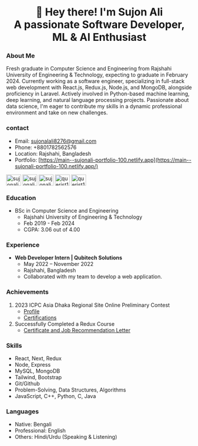 <h1 align="center">👋 Hey there! I'm Sujon Ali </br>A passionate Software Developer, ML & AI Enthusiast </h1>

### About Me
Fresh graduate in Computer Science and Engineering from Rajshahi University of Engineering & Technology, expecting to graduate in February 2024. Currently working as a software engineer, specializing in full-stack web development with React.js, Redux.js, Node.js, and MongoDB, alongside proficiency in Laravel. Actively involved in Python-based machine learning, deep learning, and natural language processing projects. Passionate about data science, I'm eager to contribute my skills in a dynamic professional environment and take on new challenges.

### contact
- Email: sujonalali8276@gmail.com
- Phone: +8801782562576
- Location: Rajshahi, Bangladesh
- Portfolio: [https://main--sujonali-portfolio-100.netlify.app](https://main--sujonali-portfolio-100.netlify.app/)

<p align="left">
<a href="https://linkedin.com/in/sujonali386" target="blank"><img align="center" src="https://raw.githubusercontent.com/rahuldkjain/github-profile-readme-generator/master/src/images/icons/Social/linked-in-alt.svg" alt="sujonali386" height="30" width="40" /></a> 
<a href="https://kaggle.com/sujonali" target="blank"><img align="center" src="https://raw.githubusercontent.com/rahuldkjain/github-profile-readme-generator/master/src/images/icons/Social/kaggle.svg" alt="sujonali" height="30" width="40" /></a>
<a href="https://fb.com/sujonali386" target="blank"><img align="center" src="https://raw.githubusercontent.com/rahuldkjain/github-profile-readme-generator/master/src/images/icons/Social/facebook.svg" alt="sujonali386" height="30" width="40" /></a>
<a href="https://www.codechef.com/users/querist100" target="blank"><img align="center" src="https://cdn.jsdelivr.net/npm/simple-icons@3.1.0/icons/codechef.svg" alt="querist100" height="30" width="40" /></a>
<a href="https://codeforces.com/profile/querist100" target="blank"><img align="center" src="https://raw.githubusercontent.com/rahuldkjain/github-profile-readme-generator/master/src/images/icons/Social/codeforces.svg" alt="querist100" height="30" width="40" /></a>
<!--
<a href="https://www.hackerearth.com/sujon.cse100" target="blank"><img align="center" src="https://raw.githubusercontent.com/rahuldkjain/github-profile-readme-generator/master/src/images/icons/Social/hackerearth.svg" alt="sujon.cse100" height="30" width="40" /></a>
-->
</p>

### Education
- BSc in Computer Science and Engineering
  - Rajshahi University of Engineering & Technology
  - Feb 2019 - Feb 2024
  - CGPA: 3.06 out of 4.00
 
### Experience
- **Web Developer Intern | Qubitech Solutions**
  - May 2022 – November 2022
  - Rajshahi, Bangladesh
  - Collaborated with my team to develop a web application.

### Achievements
1. 2023 ICPC Asia Dhaka Regional Site Online Preliminary Contest
   - [Profile](https://icpc.global/ICPCID/C5URH1KZ5BY3)
   - [Certifications](https://drive.google.com/drive/folders/1OpHKzMBisvEEdTJJ3L_XKmVuHSfUVaDq?usp=drive_link)
2. Successfully Completed a Redux Course
   - [Certificate and Job Recommendation Letter](https://drive.google.com/drive/folders/1-QGZGt5diFHHiXRc1p8hUGNHEjrLIlp4)

### Skills
- React, Next, Redux
- Node, Express
- MySQL, MongoDB
- Tailwind, Bootstrap
- Git/Github
- Problem-Solving, Data Structures, Algorithms
- JavaScript, C++, Python, C, Java

<!--
### Others
- Codeforces Profile: <a href="https://codeforces.com/profile/querist100" target="blank"><img align="center" src="https://raw.githubusercontent.com/rahuldkjain/github-profile-readme-generator/master/src/images/icons/Social/codeforces.svg" alt="querist100" height="30" width="40" /></a>
- Linkedin Profile: <a href="https://linkedin.com/in/sujonali386" target="blank"><img align="center" src="https://raw.githubusercontent.com/rahuldkjain/github-profile-readme-generator/master/src/images/icons/Social/linked-in-alt.svg" alt="sujonali386" height="30" width="40" /></a>
- Kaggle Profile: <a href="https://kaggle.com/sujonali" target="blank"><img align="center" src="https://raw.githubusercontent.com/rahuldkjain/github-profile-readme-generator/master/src/images/icons/Social/kaggle.svg" alt="sujonali" height="30" width="40" /></a>

- Facebook Profile: <a href="https://fb.com/sujonali386" target="blank"><img align="center" src="https://raw.githubusercontent.com/rahuldkjain/github-profile-readme-generator/master/src/images/icons/Social/facebook.svg" alt="sujonali386" height="30" width="40" /></a>
-CodeChef Profile : <a href="https://www.codechef.com/users/querist100" target="blank"><img align="center" src="https://cdn.jsdelivr.net/npm/simple-icons@3.1.0/icons/codechef.svg" alt="querist100" height="30" width="40" /></a>
- CodeChef Profile: [sujoncse1803100](https://www.codechef.com/users/sujoncse1803100)
-->

### Languages
- Native: Bengali
- Professional: English
- Others: Hindi/Urdu (Speaking & Listening)

<!--
<h1 align="center">👋 Hey there! I'm Sujon Ali</h1>.
<h3 align="center">A passionate Software Developer, ML & AI Enthusiast from Bangladeshy</h3>

<p>I am a recent graduate and obtained a degree in Computer Science and Engineering at Rajshahi University of Engineering & Technology, Bangladesh, I am on track to graduate in February 2024 with a strong emphasis on the MERN (MongoDB, Express.js, React.js, Node.js) stack.</p>

<p> My academic journey has equipped me with a solid foundation in full-stack development, and I am particularly proficient in leveraging Redux.js for intricate state management. Through hands-on experiences, I have honed my skills in MongoDB, Express.js, React.js, and Node.js, ensuring a comprehensive understanding of the MERN stack and its application in real-world scenarios. </p>

<p>I have contributed to successful projects, showcasing my ability to create robust and user-friendly interfaces while prioritizing optimal performance. My expertise in Redux.js adds an extra layer of sophistication to my skill set, allowing me to tackle complex challenges in state management with finesse.</p>

<p>Additionally, I have a keen interest and solid skills in Machine Learning and Deep Learning. Leveraging algorithms and data, I enjoy exploring these technologies' endless possibilities, from predictive modeling to natural language processing.</p>
<!--
<p align="left"> <img src="https://komarev.com/ghpvc/?username=sujoncse1803100&label=Profile%20views&color=0e75b6&style=flat" alt="sujoncse1803100" /> </p>
<p align="left"> <a href="https://github.com/ryo-ma/github-profile-trophy"><img src="https://github-profile-trophy.vercel.app/?username=sujoncse1803100" alt="sujoncse1803100" /></a> </p>

All of my projects are available at [https://main--sujonali-portfolio-100.netlify.app/](https://main--sujonali-portfolio-100.netlify.app/)
How to reach me **sujonali8276@gmail.com**

<h3 align="left">Connect with me:</h3>
<p align="left">
<a href="https://linkedin.com/in/sujonali386" target="blank"><img align="center" src="https://raw.githubusercontent.com/rahuldkjain/github-profile-readme-generator/master/src/images/icons/Social/linked-in-alt.svg" alt="sujonali386" height="30" width="40" /></a>

<a href="https://kaggle.com/sujonali" target="blank"><img align="center" src="https://raw.githubusercontent.com/rahuldkjain/github-profile-readme-generator/master/src/images/icons/Social/kaggle.svg" alt="sujonali" height="30" width="40" /></a>

<a href="https://fb.com/sujonali386" target="blank"><img align="center" src="https://raw.githubusercontent.com/rahuldkjain/github-profile-readme-generator/master/src/images/icons/Social/facebook.svg" alt="sujonali386" height="30" width="40" /></a>
<!--
<a href="https://www.codechef.com/users/querist100" target="blank"><img align="center" src="https://cdn.jsdelivr.net/npm/simple-icons@3.1.0/icons/codechef.svg" alt="querist100" height="30" width="40" /></a>
-->

<!--
<a href="https://codeforces.com/profile/querist100" target="blank"><img align="center" src="https://raw.githubusercontent.com/rahuldkjain/github-profile-readme-generator/master/src/images/icons/Social/codeforces.svg" alt="querist100" height="30" width="40" /></a>
<!--
<a href="https://www.hackerearth.com/sujon.cse100" target="blank"><img align="center" src="https://raw.githubusercontent.com/rahuldkjain/github-profile-readme-generator/master/src/images/icons/Social/hackerearth.svg" alt="sujon.cse100" height="30" width="40" /></a>
-->
<!--
</p>

<h3 align="left">Languages and Tools:</h3>
<p align="left"> <a href="https://developer.android.com" target="_blank" rel="noreferrer"> <img src="https://raw.githubusercontent.com/devicons/devicon/master/icons/android/android-original-wordmark.svg" alt="android" width="40" height="40"/> </a> <a href="https://getbootstrap.com" target="_blank" rel="noreferrer"> <img src="https://raw.githubusercontent.com/devicons/devicon/master/icons/bootstrap/bootstrap-plain-wordmark.svg" alt="bootstrap" width="40" height="40"/> </a> <a href="https://www.cprogramming.com/" target="_blank" rel="noreferrer"> <img src="https://raw.githubusercontent.com/devicons/devicon/master/icons/c/c-original.svg" alt="c" width="40" height="40"/> </a> <a href="https://www.w3schools.com/cpp/" target="_blank" rel="noreferrer"> <img src="https://raw.githubusercontent.com/devicons/devicon/master/icons/cplusplus/cplusplus-original.svg" alt="cplusplus" width="40" height="40"/> </a> <a href="https://www.w3schools.com/css/" target="_blank" rel="noreferrer"> <img src="https://raw.githubusercontent.com/devicons/devicon/master/icons/css3/css3-original-wordmark.svg" alt="css3" width="40" height="40"/> </a> <a href="https://expressjs.com" target="_blank" rel="noreferrer"> <img src="https://raw.githubusercontent.com/devicons/devicon/master/icons/express/express-original-wordmark.svg" alt="express" width="40" height="40"/> </a> <a href="https://www.figma.com/" target="_blank" rel="noreferrer"> <img src="https://www.vectorlogo.zone/logos/figma/figma-icon.svg" alt="figma" width="40" height="40"/> </a> <a href="https://firebase.google.com/" target="_blank" rel="noreferrer"> <img src="https://www.vectorlogo.zone/logos/firebase/firebase-icon.svg" alt="firebase" width="40" height="40"/> </a> <a href="https://heroku.com" target="_blank" rel="noreferrer"> <img src="https://www.vectorlogo.zone/logos/heroku/heroku-icon.svg" alt="heroku" width="40" height="40"/> </a> <a href="https://www.w3.org/html/" target="_blank" rel="noreferrer"> <img src="https://raw.githubusercontent.com/devicons/devicon/master/icons/html5/html5-original-wordmark.svg" alt="html5" width="40" height="40"/> </a> <a href="https://www.java.com" target="_blank" rel="noreferrer"> <img src="https://raw.githubusercontent.com/devicons/devicon/master/icons/java/java-original.svg" alt="java" width="40" height="40"/> </a> <a href="https://developer.mozilla.org/en-US/docs/Web/JavaScript" target="_blank" rel="noreferrer"> <img src="https://raw.githubusercontent.com/devicons/devicon/master/icons/javascript/javascript-original.svg" alt="javascript" width="40" height="40"/> </a> <a href="https://www.mongodb.com/" target="_blank" rel="noreferrer"> <img src="https://raw.githubusercontent.com/devicons/devicon/master/icons/mongodb/mongodb-original-wordmark.svg" alt="mongodb" width="40" height="40"/> </a> <a href="https://www.mysql.com/" target="_blank" rel="noreferrer"> <img src="https://raw.githubusercontent.com/devicons/devicon/master/icons/mysql/mysql-original-wordmark.svg" alt="mysql" width="40" height="40"/> </a> <a href="https://nextjs.org/" target="_blank" rel="noreferrer"> <img src="https://cdn.worldvectorlogo.com/logos/nextjs-2.svg" alt="nextjs" width="40" height="40"/> </a> <a href="https://nodejs.org" target="_blank" rel="noreferrer"> <img src="https://raw.githubusercontent.com/devicons/devicon/master/icons/nodejs/nodejs-original-wordmark.svg" alt="nodejs" width="40" height="40"/> </a> <a href="https://opencv.org/" target="_blank" rel="noreferrer"> <img src="https://www.vectorlogo.zone/logos/opencv/opencv-icon.svg" alt="opencv" width="40" height="40"/> </a> <a href="https://pandas.pydata.org/" target="_blank" rel="noreferrer"> <img src="https://raw.githubusercontent.com/devicons/devicon/2ae2a900d2f041da66e950e4d48052658d850630/icons/pandas/pandas-original.svg" alt="pandas" width="40" height="40"/> </a> <a href="https://www.photoshop.com/en" target="_blank" rel="noreferrer"> <img src="https://raw.githubusercontent.com/devicons/devicon/master/icons/photoshop/photoshop-line.svg" alt="photoshop" width="40" height="40"/> </a> <a href="https://www.php.net" target="_blank" rel="noreferrer"> <img src="https://raw.githubusercontent.com/devicons/devicon/master/icons/php/php-original.svg" alt="php" width="40" height="40"/> </a> <a href="https://pytorch.org/" target="_blank" rel="noreferrer"> <img src="https://www.vectorlogo.zone/logos/pytorch/pytorch-icon.svg" alt="pytorch" width="40" height="40"/> </a> <a href="https://reactjs.org/" target="_blank" rel="noreferrer"> <img src="https://raw.githubusercontent.com/devicons/devicon/master/icons/react/react-original-wordmark.svg" alt="react" width="40" height="40"/> </a> <a href="https://reactnative.dev/" target="_blank" rel="noreferrer"> <img src="https://reactnative.dev/img/header_logo.svg" alt="reactnative" width="40" height="40"/> </a> <a href="https://redux.js.org" target="_blank" rel="noreferrer"> <img src="https://raw.githubusercontent.com/devicons/devicon/master/icons/redux/redux-original.svg" alt="redux" width="40" height="40"/> </a> <a href="https://scikit-learn.org/" target="_blank" rel="noreferrer"> <img src="https://upload.wikimedia.org/wikipedia/commons/0/05/Scikit_learn_logo_small.svg" alt="scikit_learn" width="40" height="40"/> </a> <a href="https://tailwindcss.com/" target="_blank" rel="noreferrer"> <img src="https://www.vectorlogo.zone/logos/tailwindcss/tailwindcss-icon.svg" alt="tailwind" width="40" height="40"/> </a> <a href="https://www.tensorflow.org" target="_blank" rel="noreferrer"> <img src="https://www.vectorlogo.zone/logos/tensorflow/tensorflow-icon.svg" alt="tensorflow" width="40" height="40"/> </a> <a href="https://www.typescriptlang.org/" target="_blank" rel="noreferrer"> <img src="https://raw.githubusercontent.com/devicons/devicon/master/icons/typescript/typescript-original.svg" alt="typescript" width="40" height="40"/> </a> <a href="https://webpack.js.org" target="_blank" rel="noreferrer"> <img src="https://raw.githubusercontent.com/devicons/devicon/d00d0969292a6569d45b06d3f350f463a0107b0d/icons/webpack/webpack-original-wordmark.svg" alt="webpack" width="40" height="40"/> </a> </p>

<p><img align="left" src="https://github-readme-stats.vercel.app/api/top-langs?username=sujoncse1803100&show_icons=true&locale=en&layout=compact" alt="sujoncse1803100" /></p>

<p>&nbsp;<img align="center" src="https://github-readme-stats.vercel.app/api?username=sujoncse1803100&show_icons=true&locale=en" alt="sujoncse1803100" /></p>

<p><img align="center" src="https://github-readme-streak-stats.herokuapp.com/?user=sujoncse1803100&" alt="sujoncse1803100" /></p>


-->



